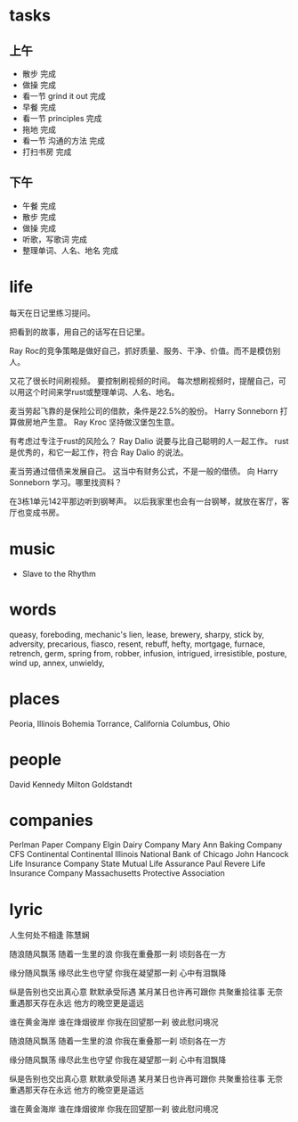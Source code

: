 # tasks

## 上午

* 散步 完成
* 做操 完成
* 看一节 grind it out 完成
* 早餐 完成
* 看一节 principles 完成
* 拖地 完成
* 看一节 沟通的方法 完成
* 打扫书房 完成

## 下午

* 午餐 完成
* 散步 完成
* 做操 完成
* 听歌，写歌词 完成
* 整理单词、人名、地名 完成

# life

每天在日记里练习提问。

把看到的故事，用自己的话写在日记里。

Ray Roc的竞争策略是做好自己，抓好质量、服务、干净、价值。而不是模仿别人。

又花了很长时间刷视频。
要控制刷视频的时间。
每次想刷视频时，提醒自己，可以用这个时间来学rust或整理单词、人名、地名。

麦当劳起飞靠的是保险公司的借款，条件是22.5%的股份。
Harry Sonneborn 打算做房地产生意。
Ray Kroc 坚持做汉堡包生意。

有考虑过专注于rust的风险么？
Ray Dalio 说要与比自己聪明的人一起工作。
rust是优秀的，和它一起工作，符合 Ray Dalio 的说法。

麦当劳通过借债来发展自己。
这当中有财务公式，不是一般的借债。
向 Harry Sonneborn 学习。哪里找资料？

在3栋1单元142平那边听到钢琴声。
以后我家里也会有一台钢琴，就放在客厅，客厅也变成书房。

# music

* Slave to the Rhythm

# words

queasy, foreboding, mechanic's lien, lease, brewery, sharpy, stick by, adversity, precarious, fiasco,
resent, rebuff, hefty, mortgage, furnace, retrench, germ, spring from, robber, infusion, intrigued,
irresistible, posture, wind up, annex, unwieldy, 

# places

Peoria, Illinois
Bohemia
Torrance, California
Columbus, Ohio

# people

David Kennedy
Milton Goldstandt

# companies

Perlman Paper Company
Elgin Dairy Company
Mary Ann Baking Company
CFS Continental
Continental Illinois National Bank of Chicago
John Hancock Life Insurance Company
State Mutual Life Assurance
Paul Revere Life Insurance Company
Massachusetts Protective Association

# lyric

人生何处不相逢
  陈慧娴

随浪随风飘荡
随着一生里的浪
你我在重叠那一刹
顷刻各在一方

缘分随风飘荡
缘尽此生也守望
你我在凝望那一刹
心中有泪飘降

纵是告别也交出真心意
默默承受际遇
某月某日也许再可跟你
共聚重拾往事
无奈重遇那天存在永远
他方的晚空更是遥远

谁在黄金海岸
谁在烽烟彼岸
你我在回望那一刹
彼此慰问境况

随浪随风飘荡
随着一生里的浪
你我在重叠那一刹
顷刻各在一方

缘分随风飘荡
缘尽此生也守望
你我在凝望那一刹
心中有泪飘降

纵是告别也交出真心意
默默承受际遇
某月某日也许再可跟你
共聚重拾往事
无奈重遇那天存在永远
他方的晚空更是遥远

谁在黄金海岸
谁在烽烟彼岸
你我在回望那一刹
彼此慰问境况
